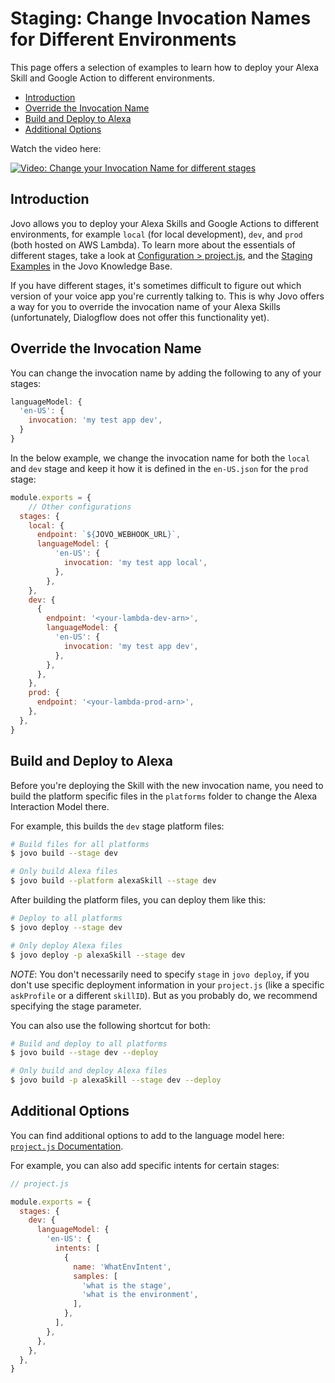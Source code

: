 # Staging: Change Invocation Names for Different Environments

This page offers a selection of examples to learn how to deploy your Alexa Skill and Google Action to different environments. 

* [Introduction](#introduction)
* [Override the Invocation Name](#override-the-invocation-name)
* [Build and Deploy to Alexa](#build-and-deploy-to-alexa)
* [Additional Options](#additional-options)

Watch the video here:

[![Video: Change your Invocation Name for different stages](./img/jovo-staging-invocation.jpg "youtube-video")](https://www.youtube.com/watch?v=H1T9-H2RZWk)

## Introduction

Jovo allows you to deploy your Alexa Skills and Google Actions to different environments, for example `local` (for local development), `dev`, and `prod` (both hosted on AWS Lambda). To learn more about the essentials of different stages, take a look at [Configuration > project.js](https://github.com/jovotech/jovo-framework-nodejs/blob/master/docs/configuration/project-js.md#stages 'docs/configuration/project-js#stages'), and the [Staging Examples](./staging-examples.md './staging-examples') in the Jovo Knowledge Base.

If you have different stages, it's sometimes difficult to figure out which version of your voice app you're currently talking to. This is why Jovo offers a way for you to override the invocation name of your Alexa Skills (unfortunately, Dialogflow does not offer this functionality yet).


## Override the Invocation Name

You can change the invocation name by adding the following to any of your stages:

```javascript
languageModel: {
  'en-US': {
    invocation: 'my test app dev',
  }
}
```

In the below example, we change the invocation name for both the `local` and `dev` stage and keep it how it is defined in the `en-US.json` for the `prod` stage:

```javascript
module.exports = {
	// Other configurations
  stages: {
    local: {
      endpoint: `${JOVO_WEBHOOK_URL}`,
      languageModel: {
          'en-US': {
            invocation: 'my test app local',
          },
        },
    },
    dev: {
      {
        endpoint: '<your-lambda-dev-arn>',
        languageModel: {
          'en-US': {
            invocation: 'my test app dev',
          },
        },
      },
    },
    prod: {
      endpoint: '<your-lambda-prod-arn>',
    },
  },
}
```

## Build and Deploy to Alexa

Before you're deploying the Skill with the new invocation name, you need to build the platform specific files in the `platforms` folder to change the Alexa Interaction Model there.

For example, this builds the `dev` stage platform files:

```sh
# Build files for all platforms
$ jovo build --stage dev

# Only build Alexa files
$ jovo build --platform alexaSkill --stage dev
```

After building the platform files, you can deploy them like this:

```sh
# Deploy to all platforms
$ jovo deploy --stage dev

# Only deploy Alexa files
$ jovo deploy -p alexaSkill --stage dev
```

*NOTE*: You don't necessarily need to specify `stage` in `jovo deploy`, if you don't use specific deployment information in your `project.js` (like a specific `askProfile` or a different `skillID`). But as you probably do, we recommend specifying the stage parameter.

You can also use the following shortcut for both:

```sh
# Build and deploy to all platforms
$ jovo build --stage dev --deploy

# Only build and deploy Alexa files
$ jovo build -p alexaSkill --stage dev --deploy
```

## Additional Options

You can find additional options to add to the language model here: [`project.js` Documentation](https://www.jovo.tech/docs/project-js).

For example, you can also add specific intents for certain stages:

```javascript
// project.js

module.exports = {
  stages: {
    dev: {
      languageModel: {
        'en-US': {
          intents: [
            {
              name: 'WhatEnvIntent',
              samples: [
                'what is the stage',
                'what is the environment',
              ],
            },
          ],
        },
      },
    },
  },
}
```


<!--[metadata]: { "description": "Learn how to change the invocation name of your Alexa Skill in different environments.", "author": "jan-koenig", "tags": "Staging, Deployment, Language Model" }-->
